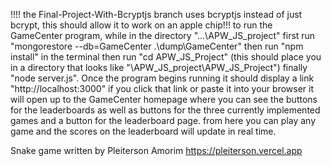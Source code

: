 !!!! the Final-Project-With-Bcryptjs branch uses bcryptjs instead of just bcrypt, this should allow it to work on an apple chip!!!
to run the GameCenter program, while in the directory "...\APW_JS_project" first run "mongorestore --db=GameCenter .\dump\GameCenter" then run "npm install" in the terminal then run "cd APW_JS_Project" (this should place you in a directory that looks like "\APW_JS_project\APW_JS_Project")
finally "node server.js". Once the program begins running it should display a link "http://localhost:3000" if you click that link or paste it into your browser it will open up
to the GameCenter homepage where you can see the buttons for the leaderboards as well as buttons for the three currently implemented games and a button for the leaderboard page. 
from here you can play any game and the scores on the leaderboard will update in real time.


Snake game written by Pleiterson Amorim
https://pleiterson.vercel.app
